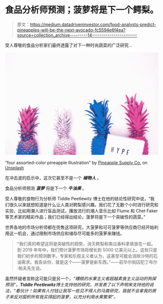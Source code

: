 # 食品分析师预测；菠萝将是下一个鳄梨。

> 原文：<https://medium.datadriveninvestor.com/food-analysts-predict-pineapples-will-be-the-next-avocado-fc5594e6f4ea?source=collection_archive---------14----------------------->

受人尊敬的食品分析家们最终透露了对下一种时尚蔬菜的广泛研究…

![](img/de47530f64abb3ebcb14c5742f85ba2d.png)

“four assorted-color pineapple illustration” by [Pineapple Supply Co.](https://unsplash.com/@pineapple?utm_source=medium&utm_medium=referral) on [Unsplash](https://unsplash.com?utm_source=medium&utm_medium=referral)

在冲击波的启示中，这次它甚至不是一个 ***植物人*** 。

食品分析师预测 ***菠萝*** 将是下一个 ***牛油果*** 。

受人尊敬的食物行为分析师 Tiddle Peetlewitz 博士在他的结论性研究中说，“我们很久以来就想知道是什么让人类对鳄梨感兴趣。我们花了无数个小时进行研究和实验，比如用潮人进行盲品测试，播放流行的潮人音乐比如 Flume 和 Chet Faker 等艺术家的精彩作品；我们已经得出结论，菠萝将是下一个突破性的蔬菜。”

世界各地的市场分析师都在兜售这项研究，大菠萝和可可菠萝等供应商已经开始利用这一机会，通过限制市场供应和储存尽可能多的菠萝来赚钱。

> “我们真的希望这将是突破性的趋势，消灭鳄梨和南瓜香料拿铁放在一起。到 2019 年年中，我们预计菠萝市场将增长到 5000 亿美元以上。这些只是我们初步的预测数字。专家和乐观主义者认为，这甚至可能会消除沙特的石油需求。我告诉你，就是这个——菠萝是新东西。”——前华尔街囚犯丁布尔·帕夫先生说。

虽然怀疑者宣称这可能只是另一个，*“糟糕的水果主义者超越素食主义运动的狗屎预测”，***Tiddle Peetlewitz**博士支持他的研究，并发表了以下声明来支持他的说法，*“看伙计！如果有人付钱让我写一些见不得人的马粪研究，我就不会拿我的房子来反对囤积所有我买得起的菠萝，以充分利用水果繁荣”。*